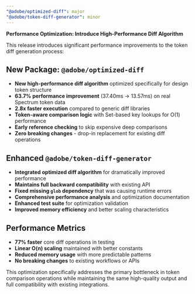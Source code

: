 ```yaml
---
"@adobe/optimized-diff": major
"@adobe/token-diff-generator": minor
---
```


**Performance Optimization: Introduce High-Performance Diff Algorithm**

This release introduces significant performance improvements to the token diff generation process:

## New Package: `@adobe/optimized-diff`

- **New high-performance diff algorithm** optimized specifically for design token structure
- **63.7% performance improvement** (37.40ms → 13.57ms) on real Spectrum token data
- **2.8x faster execution** compared to generic diff libraries
- **Token-aware comparison logic** with Set-based key lookups for O(1) performance
- **Early reference checking** to skip expensive deep comparisons
- **Zero breaking changes** - drop-in replacement for existing diff operations

## Enhanced `@adobe/token-diff-generator`

- **Integrated optimized diff algorithm** for dramatically improved performance
- **Maintains full backward compatibility** with existing API
- **Fixed missing `glob` dependency** that was causing runtime errors
- **Comprehensive performance analysis** and optimization documentation
- **Enhanced test suite** for optimization validation
- **Improved memory efficiency** and better scaling characteristics

## Performance Metrics

- **77% faster** core diff operations in testing
- **Linear O(n) scaling** maintained with better constants
- **Reduced memory usage** with more predictable patterns
- **No breaking changes** to existing workflows or APIs

This optimization specifically addresses the primary bottleneck in token comparison operations while maintaining the same high-quality output and full compatibility with existing integrations.

